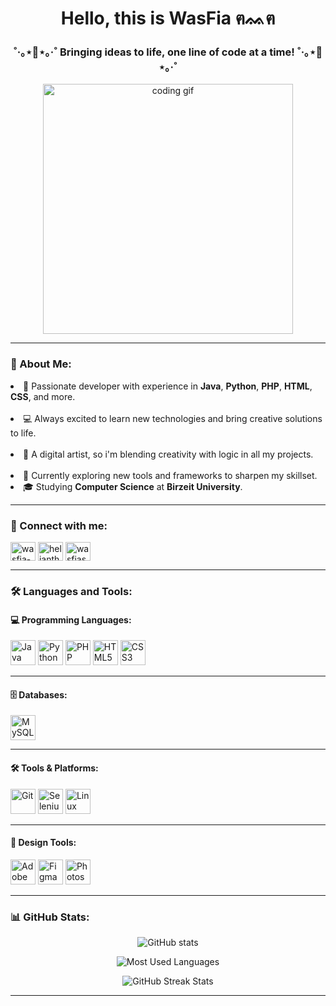 <h1 align="center">Hello, this is WasFia ฅᨐฅ </h1>
<h3 align="center">˚‧｡⋆🌻⋆｡‧˚ Bringing ideas to life, one line of code at a time! ˚‧｡⋆🌻⋆｡‧˚</h3>

<p align="center">
  <img src="https://media.giphy.com/media/L1R1tvI9svkIWwpVYr/giphy.gif" alt="coding gif" width="400"/>
</p>
<hr>

<h3 align="left">🚀 About Me:</h3>
<p align="left"> 
<li>🌟 Passionate developer with experience in <strong>Java</strong>, <strong>Python</strong>, <strong>PHP</strong>, <strong>HTML</strong>, <strong>CSS</strong>, and more. </li><br>
<li>💻 Always excited to learn new technologies and bring creative solutions to life.</li> <br>
<li>🎨 A digital artist, so i'm blending creativity with logic in all my projects.</li> <br>
<li>🌱 Currently exploring new tools and frameworks to sharpen my skillset.</li> 
<li>🎓 Studying <strong>Computer Science</strong> at <strong>Birzeit University</strong>.</li>
</p>
<hr>

<h3 align="left">🔗 Connect with me:</h3>
<p align="left">
<a href="https://linkedin.com/in/wasfia-awwad" target="blank"><img align="center" src="https://img.icons8.com/color/48/000000/linkedin.png" alt="wasfia-awwad" height="30" width="40" /></a>
<a href="https://instagram.com/helianthus04" target="blank"><img align="center" src="https://img.icons8.com/fluency/48/000000/instagram-new.png" alt="helianthus04" height="30" width="40" /></a>
<a href="https://www.hackerrank.com/wasfiasalam" target="blank"><img align="center" src="https://img.icons8.com/external-tal-revivo-color-tal-revivo/48/000000/external-hackerrank-is-a-technology-company-that-focuses-on-competitive-programming-logo-color-tal-revivo.png" alt="wasfiasalam" height="30" width="40" /></a>
</p>
<hr>

<h3 align="left">🛠️ Languages and Tools:</h3>


<h4>💻 Programming Languages:</h4>
<p align="left"> 
  <img src="https://img.icons8.com/color/48/000000/java-coffee-cup-logo.png" alt="Java" width="40" height="40"/> 
  <img src="https://img.icons8.com/fluency/48/000000/python.png" alt="Python" width="40" height="40"/> 
  <img src="https://img.icons8.com/color/48/000000/php.png" alt="PHP" width="40" height="40"/> 
  <img src="https://img.icons8.com/color/48/000000/html-5--v1.png" alt="HTML5" width="40" height="40"/> 
  <img src="https://img.icons8.com/color/48/000000/css3.png" alt="CSS3" width="40" height="40"/>
</p>
<hr>

<h4>🗄️ Databases:</h4>
<p align="left"> 
  <img src="https://img.icons8.com/color/48/000000/mysql-logo.png" alt="MySQL" width="40" height="40"/>
</p>
<hr>

<h4>🛠️ Tools & Platforms:</h4>
<p align="left"> 
  <img src="https://img.icons8.com/color/48/000000/git.png" alt="Git" width="40" height="40"/> 
  <img src="https://img.icons8.com/fluency/48/000000/selenium-test-automation.png" alt="Selenium" width="40" height="40"/> 
  <img src="https://img.icons8.com/color/48/000000/linux.png" alt="Linux" width="40" height="40"/>
</p>
<hr>

<h4>🎨 Design Tools:</h4>
<p align="left"> 
  <img src="https://img.icons8.com/color/48/000000/adobe-xd--v1.png" alt="Adobe XD" width="40" height="40"/> 
  <img src="https://img.icons8.com/color/48/000000/figma--v1.png" alt="Figma" width="40" height="40"/> 
  <img src="https://img.icons8.com/color/48/000000/adobe-photoshop--v1.png" alt="Photoshop" width="40" height="40"/>
</p>
<hr>
<h3 align="left">📊 GitHub Stats:</h3>

<!-- GitHub Stats Card -->
<p align="center">
  <img align="center" src="https://github-readme-stats.vercel.app/api?username=wasfia3&show_icons=true&theme=radical" alt="GitHub stats" />
</p>

<!-- Most-Used Languages -->
<p align="center">
  <img align="center" src="https://github-readme-stats.vercel.app/api/top-langs?username=wasfia3&show_icons=true&theme=radical&locale=en&layout=compact&langs_count=5" alt="Most Used Languages" />
</p>

<!-- Streak Stats -->
<p align="center">
  <img align="center" src="https://github-readme-streak-stats.herokuapp.com/?user=wasfia3&theme=radical" alt="GitHub Streak Stats" />
</p>
<hr>



